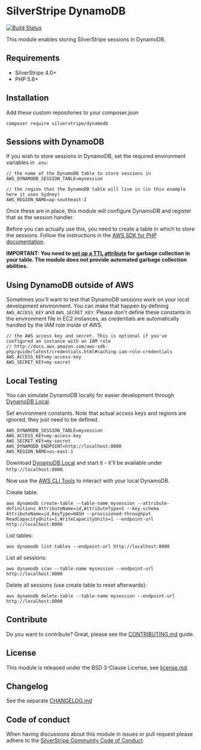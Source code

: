 # SilverStripe DynamoDB

[![Build Status](https://travis-ci.org/silverstripe/silverstripe-dynamodb.svg?branch=master)](https://travis-ci.org/silverstripe/silverstripe-dynamodb)

This module enables storing SilverStripe sessions in DynamoDB.

## Requirements

 * SilverStripe 4.0+
 * PHP 5.6+

## Installation

Add these custom repositories to your composer.json

	composer require silverstripe/dynamodb

## Sessions with DynamoDB

If you wish to store sessions in DynamoDB, set the required environment variables in `.env`:

	// the name of the DynamoDB table to store sessions in
	AWS_DYNAMODB_SESSION_TABLE=mysession

	// the region that the DynamoDB table will live in (in this example here it uses Sydney)
	AWS_REGION_NAME=ap-southeast-2

Once these are in place, this module will configure DynamoDB and register that as the session handler.

Before you can actually use this, you need to create a table in which to store the sessions.
Follow the instructions in the [AWS SDK for PHP documentation](https://docs.aws.amazon.com/sdk-for-php/v3/developer-guide/service_dynamodb-session-handler.html#basic-usage).

**IMPORTANT: You need to [set up a TTL attribute](https://docs.aws.amazon.com/sdk-for-php/v3/developer-guide/service_dynamodb-session-handler.html#ddbsh-garbage-collection) for garbage collection in your table.
The module does not provide automated garbage collection abilities.**

## Using DynamoDB outside of AWS

Sometimes you'll want to test that DynamoDB sessions work on your local development environment. You can make that
happen by defining `AWS_ACCESS_KEY` and `AWS_SECRET_KEY`. Please don't define these constants in the environment file
in EC2 instances, as credentials are automatically handled by the IAM role inside of AWS.

	// the AWS access key and secret. This is optional if you've configured an instance with an IAM role
	// http://docs.aws.amazon.com/aws-sdk-php/guide/latest/credentials.html#caching-iam-role-credentials
	AWS_ACCESS_KEY=my-access-key
	AWS_SECRET_KEY=my-secret

## Local Testing

You can simulate DynamoDB locally for easier development through [DynamoDB Local](https://docs.aws.amazon.com/amazondynamodb/latest/developerguide/SettingUp.html).

Set environment constants. Note that actual access keys and regions are ignored,
they just need to be defined.

```
AWS_DYNAMODB_SESSION_TABLE=mysession
AWS_ACCESS_KEY=my-access-key
AWS_SECRET_KEY=my-secret
AWS_DYNAMODB_ENDPOINT=http://localhost:8000
AWS_REGION_NAME=us-east-1
```

Download [DynamoDB Local](https://docs.aws.amazon.com/amazondynamodb/latest/developerguide/SettingUp.html)
and start it - it'll be available under `http://localhost:8000`.

Now use the [AWS CLI Tools](https://docs.aws.amazon.com/cli/latest/userguide/cli-chap-install.html)
to interact with your local DynamoDB.

Create table:

```
aws dynamodb create-table --table-name mysession --attribute-definitions AttributeName=id,AttributeType=S --key-schema AttributeName=id,KeyType=HASH --provisioned-throughput ReadCapacityUnits=1,WriteCapacityUnits=1 --endpoint-url http://localhost:8000
```

List tables:

```
aws dynamodb list-tables --endpoint-url http://localhost:8000
```

List all sessions:

```
aws dynamodb scan --table-name mysession --endpoint-url http://localhost:8000
```

Delete all sessions (use create table to reset afterwards):

```
aws dynamodb delete-table --table-name mysession --endpoint-url http://localhost:8000
```

## Contribute

Do you want to contribute? Great, please see the [CONTRIBUTING.md](CONTRIBUTING.md)
guide.

## License

This module is released under the BSD 3-Clause License, see [license.md](license.md).

## Changelog

See the separate [CHANGELOG.md](CHANGELOG.md)

## Code of conduct

When having discussions about this module in issues or pull request please
adhere to the [SilverStripe Community Code of Conduct](https://docs.silverstripe.org/en/contributing/code_of_conduct).



